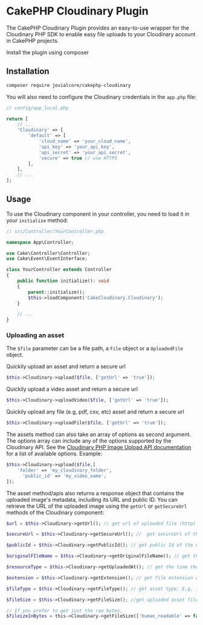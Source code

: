 # CakePHP Cloudinary Plugin

The CakePHP Cloudinary Plugin provides an easy-to-use wrapper for the Cloudinary PHP SDK to enable easy file uploads to your Cloudinary account in CakePHP projects.

Install the plugin using composer
## Installation


```bash
composer require jovialcore/cakephp-cloudinary
```

You will also need to configure the Cloudinary credentials in the `app.php` file:

```php
// config/app_local.php

return [
    // ...
    'Cloudinary' => [
        'default' => [
            'cloud_name' => 'your_cloud_name',
            'api_key' => 'your_api_key',
            'api_secret' => 'your_api_secret',
            'secure' => true // use HTTPS
        ],
    ],
    // ...
];
```

## Usage

To use the Cloudinary component in your controller, you need to load it in your `initialize` method:

```php
// src/Controller/YourController.php

namespace App\Controller;

use Cake\Controller\Controller;
use Cake\Event\EventInterface;

class YourController extends Controller
{
    public function initialize(): void
    {
        parent::initialize();
        $this->loadComponent('CakeCloudinary.Cloudinary');
    }

    // ...
}
```

### Uploading an asset

The `$file` parameter can be a file path, a `File` object or a `UploadedFile` object.

Quickily upload an asset and return a secure url 
```php
$this->Cloudinary->upload($file, ['getUrl' => 'true']);
```

Quickily upload a video asset and return a secure url 
```php
$this->Cloudinary->uploadVideo($file, ['getUrl' => 'true']);
```

Quickily upload any file (e.g, pdf, csv, etc) asset and return a secure url 
```php
$this->Cloudinary->uploadFile($file, ['getUrl' => 'true']);
```
The assets method can also take an array of options as second argument. The options array can include any of the options supported by the Cloudinary API. See the [Cloudinary PHP Image Upload API documentation](https://cloudinary.com/documentation/php_image_and_video_upload#server_side_upload) for a list of available options.
Example: 
```php
$this->Cloudinary->upload($file,[
    'folder' => 'my_cloudinary_folder',
      'public_id' => 'my_video_name',
]);
```
The asset method/apis also returns a response object that contains the uploaded image's metadata, including its URL and public ID. You can retrieve the URL of the uploaded image using the `getUrl` or `getSecureUrl` methods of the Cloudinary component:

```php
$url = $this->Cloudinary->getUrl(); // get url of uploaded file (http)

$secureUrl = $this->Cloudinary->getSecureUrl(); //  get secureUrl of the uploaded asst

$publicId = $this->Cloudinary->getPublicId(); // get public Id of the uploaded asset

$originalFIleName = $this->Cloudinary->getOriginalFileName(); // get the asset name before it was uploaded to cloudinary

$resourceType = $this->Cloudinary->getUploadedAt(); // get the time the asset as uploaded

$extension = $this->Cloudinary->getExtension(); // get file extension of the uploaded asset e.g jpg, .pdf, .png, etc

$fileType = $this->Cloudinary->getFileType(); // get asset type. E.g, image, video, etc. 

$fileSize = $this->Cloudinary->getFileSize(); //get uploaded asset file's size by defaults, it returns a human readable file size like 20MB, 20kb, etc

// If you prefer to get just the raw bytes, 
$fileizeInBytes = this->Cloudinary->getFileSize(['human_readable' => false]);
```
